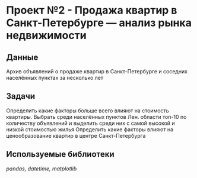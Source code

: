 # Проект №2 - Продажа квартир в Санкт-Петербурге — анализ рынка недвижимости


## Данные

Архив объявлений о продаже квартир в Санкт-Петербурге и соседних населённых пунктах за несколько лет

## Задачи

Определить какие факторы больше всего влияют на стоимость квартиры.
Выбрать среди населённых пунктов Лен. области топ-10 по количеству объявлений и выделить среди них с самой высокой и 
низкой стоимостью жилья
Определить какие факторы влияют на ценообразование квартир в центре Санкт-Петербурга

## Используемые библиотеки
*pandas, datetime, matplotlib*
